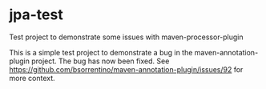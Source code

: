 # jpa-test
Test project to demonstrate some issues with maven-processor-plugin

This is a simple test project to demonstrate a bug in the maven-annotation-plugin project. The bug has now been fixed.
See https://github.com/bsorrentino/maven-annotation-plugin/issues/92 for more context.
